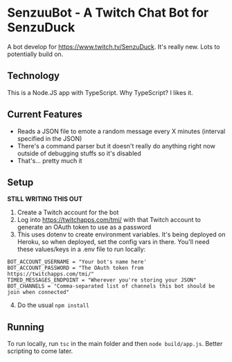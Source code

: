 # SenzuuBot - A Twitch Chat Bot for SenzuDuck

A bot develop for <https://www.twitch.tv/SenzuDuck>. It's really new. Lots to potentially build on.

## Technology

This is a Node.JS app with TypeScript. Why TypeScript? I likes it.

## Current Features

- Reads a JSON file to emote a random message every X minutes (interval specified in the JSON)
- There's a command parser but it doesn't really do anything right now outside of debugging stuffs so it's disabled
- That's... pretty much it

## Setup

**STILL WRITING THIS OUT**
1. Create a Twitch account for the bot
2. Log into <https://twitchapps.com/tmi/> with that Twitch account to generate an OAuth token to use as a password
3. This uses dotenv to create environment variables. It's being deployed on Heroku, so when deployed, set the config vars in there.
You'll need these values/keys in a .env file to run locally:
```
BOT_ACCOUNT_USERNAME = "Your bot's name here'
BOT_ACCOUNT_PASSWORD = "The OAuth token from https://twitchapps.com/tmi/"
TIMED_MESSAGES_ENDPOINT = "Wherever you're storing your JSON"
BOT_CHANNELS = "Comma-separated list of channels this bot should be join when connected"
```
4. Do the usual `npm install`

## Running ##

To run locally, run `tsc` in the main folder and then `node build/app.js`. Better scripting to come later.
